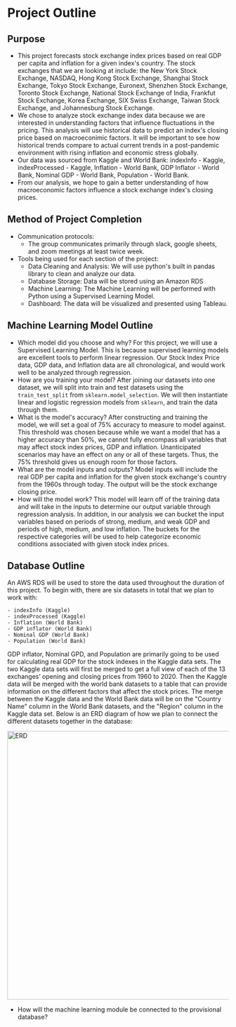 # Project Outline

## Purpose 
- This project forecasts stock exchange index prices based on real GDP per capita and inflation for a given index's country. The stock exchanges that we are looking at include: the New York Stock Exchange, NASDAQ, Hong Kong Stock Exchange, Shanghai Stock Exchange, Tokyo Stock Exchange, Euronext, Shenzhen Stock Exchange, Toronto Stock Exchange, National Stock Exchange of India, Frankfut Stock Exchange, Korea Exchange, SIX Swiss Exchange, Taiwan Stock Exchange, and Johannesburg Stock Exchange.  
- We chose to analyze stock exchange index data because we are interested in understanding factors that influence fluctuations in the pricing.  This analysis will use historical data to predict an index's closing price based on macroeconimic factors.  It will be important to see how historical trends compare to actual current trends in a post-pandemic environment with rising inflation and economic stress globally.  
- Our data was sourced from Kaggle and World Bank: indexInfo - Kaggle, indexProcessed - Kaggle, Inflation - World Bank, GDP Inflator - World Bank, Nominal GDP - World Bank, Population - World Bank.
- From our analysis, we hope to gain a better understanding of how macroeconomic factors influence a stock exchange index's closing prices. 

## Method of Project Completion
- Communication protocols:
  - The group communicates primarily through slack, google sheets, and zoom meetings at least twice week. 
- Tools being used for each section of the project:  
  - Data Cleaning and Analysis: We will use python's built in pandas library to clean and analyze our data.
  - Database Storage: Data will be stored using an Amazon RDS 
  - Machine Learning: The Machine Learning will be performed with Python using a Supervised Learning Model. 
  - Dashboard: The data will be visualized and presented using Tableau.

## Machine Learning Model Outline
- Which model did you choose and why? For this project, we will use a Supervised Learning Model. This is because supervised learning models are excellent tools to perform linear regression. Our Stock Index Price data, GDP data, and Inflation data are all chronological, and would work well to be analyzed through regression.
- How are you training your model? After joining our datasets into one dataset, we will split into train and test datasets using the ```train_test_split``` from ```sklearn.model_selection```. We will then instantiate linear and logistic regression models from ```sklearn```, and train the data through them.
- What is the model's accuracy? After constructing and training the model, we will set a goal of 75% accuracy to measure to model against. This threshold was chosen because while we want a model that has a higher accuracy than 50%, we cannot fully encompass all variables that may affect stock index prices, GDP and inflation. Unanticipated scenarios may have an effect on any or all of these targets. Thus, the 75% threshold gives us enough room for those factors.
- What are the model inputs and outputs?  Model inputs will include the real GDP per capita and inflation for the given stock exchange's country from the 1960s through today.  The output will be the stock exchange closing price.   
- How will the model work?  This model will learn off of the training data and will take in the inputs to determine our output variable through regression analysis.  In addition, in our analysis we can bucket the input variables based on periods of strong, medium, and weak GDP and periods of high, medium, and low inflation. The buckets for the respective categories will be used to help categorize economic conditions associated with given stock index prices.


## Database Outline
An AWS RDS will be used to store the data used throughout the duration of this project. To begin with, there are six datasets in total that we plan to work with:

    - indexInfo (Kaggle)
    - indexProcessed (Kaggle)
    - Inflation (World Bank)
    - GDP inflator (World Bank)
    - Nominal GDP (World Bank)
    - Population (World Bank)
    
GDP inflator, Nominal GPD, and Population are primarily going to be used for calculating real GDP for the stock indexes in the Kaggle data sets. The two Kaggle data sets will first be merged to get a full view of each of the 13 exchanges’ opening and closing prices from 1960 to 2020. Then the Kaggle data will be merged with the world bank datasets to a table that can provide information on the different factors that affect the stock prices. The merge between the Kaggle data and the World Bank data will be on the "Country Name" column in the World Bank datasets, and the "Region" column in the Kaggle data set. Below is an ERD diagram of how we plan to connect the different datasets together in the database:

<img width="612" alt="ERD" src="https://user-images.githubusercontent.com/85901073/138619466-21887232-da9c-4b3b-b43d-82da6733c033.png">

- How will the machine learning module be connected to the provisional database?

